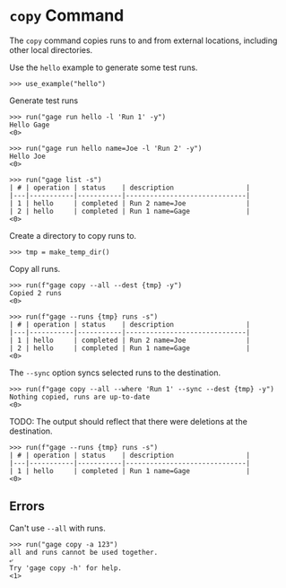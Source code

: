 # `copy` Command

The `copy` command copies runs to and from external locations, including
other local directories.

Use the `hello` example to generate some test runs.

    >>> use_example("hello")

Generate test runs

    >>> run("gage run hello -l 'Run 1' -y")
    Hello Gage
    <0>

    >>> run("gage run hello name=Joe -l 'Run 2' -y")
    Hello Joe
    <0>

    >>> run("gage list -s")
    | # | operation | status    | description                  |
    |---|-----------|-----------|------------------------------|
    | 1 | hello     | completed | Run 2 name=Joe               |
    | 2 | hello     | completed | Run 1 name=Gage              |
    <0>

Create a directory to copy runs to.

    >>> tmp = make_temp_dir()

Copy all runs.

    >>> run(f"gage copy --all --dest {tmp} -y")
    Copied 2 runs
    <0>

    >>> run(f"gage --runs {tmp} runs -s")
    | # | operation | status    | description                  |
    |---|-----------|-----------|------------------------------|
    | 1 | hello     | completed | Run 2 name=Joe               |
    | 2 | hello     | completed | Run 1 name=Gage              |
    <0>

The `--sync` option syncs selected runs to the destination.

    >>> run(f"gage copy --all --where 'Run 1' --sync --dest {tmp} -y")
    Nothing copied, runs are up-to-date
    <0>

TODO: The output should reflect that there were deletions at the
destination.

    >>> run(f"gage --runs {tmp} runs -s")
    | # | operation | status    | description                  |
    |---|-----------|-----------|------------------------------|
    | 1 | hello     | completed | Run 1 name=Gage              |
    <0>

## Errors

Can't use `--all` with runs.

    >>> run("gage copy -a 123")
    all and runs cannot be used together.
    ⤶
    Try 'gage copy -h' for help.
    <1>

